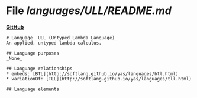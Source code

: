 # File _languages/ULL/README.md_
**[GitHub](https://github.com/softlang/yas/blob/master/languages/ULL/README.md)**
```
# Language _ULL (Untyped Lambda Language)_
An applied, untyped lambda calculus.

## Language purposes
_None_

## Language relationships
* embeds: [BTL](http://softlang.github.io/yas/languages/btl.html)
* variationOf: [TLL](http://softlang.github.io/yas/languages/tll.html)

## Language elements
```
